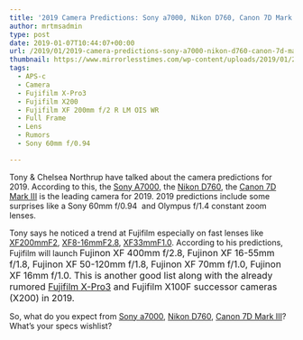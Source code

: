 ```yaml
---
title: '2019 Camera Predictions: Sony a7000, Nikon D760, Canon 7D Mark III'
author: mrtmsadmin
type: post
date: 2019-01-07T10:44:07+00:00
url: /2019/01/2019-camera-predictions-sony-a7000-nikon-d760-canon-7d-mark-iii/
thumbnail: https://www.mirrorlesstimes.com/wp-content/uploads/2019/01/2019-camera-predictions-sony-a7000-nikon-d760-canon-7d-mark-iii.jpg
tags:
  - APS-c
  - Camera
  - Fujifilm X-Pro3
  - Fujifilm X200
  - Fujifilm XF 200mm f/2 R LM OIS WR
  - Full Frame
  - Lens
  - Rumors
  - Sony 60mm f/0.94

---
```

Tony & Chelsea Northrup have talked about the camera predictions for 2019. According to this, the <a href="https://www.mirrorlesstimes.com/tag/sony-a7000/" target="_blank" rel="noopener">Sony A7000,</a> the <a href="https://www.dailycameranews.com/tag/nikon-d760/" target="_blank" rel="noopener">Nikon D760</a>, the <a class="ext-link" title="" href="https://www.dailycameranews.com/tag/canon-eos-7d-mark-iii/" target="_blank" rel="noopener external nofollow">Canon 7D Mark III</a> is the leading camera for 2019. 2019 predictions include some surprises like a Sony 60mm f/0.94  and Olympus f/1.4 constant zoom lenses.

Tony says he noticed a trend at Fujifilm especially on fast lenses like <a href="https://www.bhphotovideo.com/c/product/1424734-REG/fujifilm_16586343_xf_200mm_f_2_ois.html/BI/20175/KBID/14249/" target="_blank" rel="follow external noopener noreferrer" data-wpel-link="external">XF200mmF2</a>, <a href="https://www.bhphotovideo.com/c/product/1424733-REG/fujifilm_16591570_xf_8_16mm_f_2_8_r.html/BI/20175/KBID/14249/" target="_blank" rel="follow external noopener noreferrer" data-wpel-link="external">XF8-16mmF2.8</a>, <a href="https://www.dailycameranews.com/tag/xf-33mm-f-1-r-wr/" data-wpel-link="internal">XF33mmF1.0</a>. According to his predictions, Fujifilm will launch <span style="font-family: -apple-system, BlinkMacSystemFont, 'Segoe UI', Roboto, 'Helvetica Neue', Arial, sans-serif; font-size: 1rem;">Fujinon XF 400mm f/2.8, </span><span style="font-family: -apple-system, BlinkMacSystemFont, 'Segoe UI', Roboto, 'Helvetica Neue', Arial, sans-serif; font-size: 1rem;">Fujinon XF 16-55mm f/1.8, </span><span style="font-family: -apple-system, BlinkMacSystemFont, 'Segoe UI', Roboto, 'Helvetica Neue', Arial, sans-serif; font-size: 1rem;">Fujinon XF 50-120mm f/1.8, </span><span style="font-family: -apple-system, BlinkMacSystemFont, 'Segoe UI', Roboto, 'Helvetica Neue', Arial, sans-serif; font-size: 1rem;">Fujinon XF 70mm f/1.0, </span><span style="font-family: -apple-system, BlinkMacSystemFont, 'Segoe UI', Roboto, 'Helvetica Neue', Arial, sans-serif; font-size: 1rem;">Fujinon XF 16mm f/1.0. This is another good list along with the already rumored <a href="https://www.dailycameranews.com/tag/fujifilm-x-pro3/" target="_blank" rel="noopener">Fujifilm X-Pro3</a> and Fujifilm X100F successor cameras (X200) in 2019.</span><!--more-->



So, what do you expect from <a class="ext-link" title="" href="https://www.mirrorlesstimes.com/tag/sony-a7000/" target="_blank" rel="noopener external nofollow">Sony a7000</a>, <a class="ext-link" title="" href="https://www.dailycameranews.com/tag/nikon-d760/" target="_blank" rel="noopener external nofollow">Nikon D760</a>, <a class="ext-link" title="" href="https://www.dailycameranews.com/tag/canon-eos-7d-mark-iii/" target="_blank" rel="noopener external nofollow">Canon 7D Mark III</a>? What’s your specs wishlist?